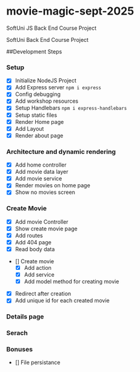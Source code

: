 # movie-magic-sept-2025
SoftUni JS Back End Course Project

SoftUni Back End Course Project

##Development Steps

### Setup

- [x] Initialize NodeJS Project
- [x] Add Express server `npm i express`
- [x] Config debugging
- [x] Add workshop resources
- [x] Setup Handlebars `npm i express-handlebars`
- [x] Setup static files
- [x] Render Home page
- [x] Add Layout
- [x] Render about page

### Architecture and dynamic rendering
- [x] Add home controller
- [x] Add movie data layer
- [x] Add movie service
- [x] Render movies on home page
- [x] Show no movies screen
### Create Movie
- [x] Add movie Controller
- [x] Show create movie page
- [x] Add routes
- [x] Add 404 page
- [x] Read body data
- [] Create movie
    - [x] Add action
    - [x] Add service
    - [x] Add model method for creating movie
- [x] Redirect after creation
- [x] Add unique id for each created movie   

### Details page
### Serach
### Bonuses
- [] File persistance


